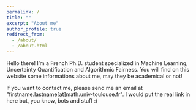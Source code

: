```yaml
---
permalink: /
title: ""
excerpt: "About me"
author_profile: true
redirect_from: 
  - /about/
  - /about.html
---
```


Hello there! I’m a French Ph.D. student specialized in Machine Learning, Uncertainty Quantification and Algorithmic Fairness. You will find on this website some informations about me, may they be academical or not!

If you want to contact me, please send me an email at "firstname.lastname\[at\]math.univ-toulouse.fr". I would put the real link in here but, you know, bots and stuff :(
